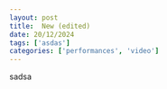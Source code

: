```yaml
---
layout: post
title:  New (edited)
date: 20/12/2024
tags: ['asdas']
categories: ['performances', 'video']
---
```


sadsa
